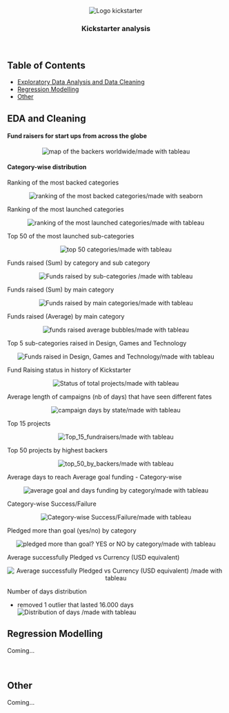 <p align="center">
  <img src="srcs/kickstarter_logo.png" alt="Logo kickstarter" />
</p>

<h3 align="center">
  Kickstarter analysis
</h3>
<br/>

## Table of Contents

- [Exploratory Data Analysis and Data Cleaning](#EDA-and-Cleaning)
- [Regression Modelling](#Regression-Modelling)
- [Other](#Other)

## EDA and Cleaning

#### Fund raisers for start ups from across the globe

<p align="center">
  <img src="srcs/backers_map.png" alt="map of the backers worldwide/made with tableau" />  
</p>

#### Category-wise distribution
Ranking of the most backed categories
<p align="center">
  <img src="srcs/main_categories_by_backers.png" alt="ranking of the most backed categories/made with seaborn" />  
</p>

Ranking of the most launched categories
<p align="center">
  <img src="srcs/main_categories_by_nb_of_projects.png" alt="ranking of the most launched categories/made with tableau" />  
</p>

Top 50 of the most launched sub-categories
<p align="center">
  <img src="srcs/top 50 sub-categories.png" alt="top 50 categories/made with tableau" />  
</p>

Funds raised (Sum) by category and sub category
<p align="center">
  <img src="srcs/funds_raised_sum_bubbles.png" alt="Funds raised by sub-categories /made with tableau" />  
</p>

Funds raised (Sum) by main category
<p align="center">
  <img src="srcs/funds_raised_sum_main_category_bubbles.png" alt="Funds raised by main categories/made with tableau" />  
</p>

Funds raised (Average) by main category
<p align="center">
  <img src="srcs/funds_raised_average_bubbles.png" alt="funds raised average bubbles/made with tableau" />  
</p>

Top 5 sub-categories raised in Design, Games and Technology
<p align="center">
  <img src="srcs/Funds_raised_top5.png" alt="Funds raised in Design, Games and Technology/made with tableau" />  
</p>

Fund Raising status in history of Kickstarter
<p align="center">
  <img src="srcs/fund_raising_status.png" alt="Status of total projects/made with tableau" />  
</p>

Average length of campaigns (nb of days) that have seen different fates
<p align="center">
  <img src="srcs/campaign_days_by_state.png" alt="campaign days by state/made with tableau" />  
</p>

Top 15 projects
<p align="center">
  <img src="srcs/Top_15_fundraisers.png" alt="Top_15_fundraisers/made with tableau" />  
</p>

Top 50 projects by highest backers
<p align="center">
  <img src="srcs/top_50_by_backers.png" alt="top_50_by_backers/made with tableau" />  
</p>

Average days to reach Average goal funding - Category-wise
<p align="center">
  <img src="srcs/average_goal_days_funding.png" alt="average goal and days funding by category/made with tableau" />  
</p>

Category-wise Success/Failure
<p align="center">
  <img src="srcs/success_failure_categories.png" alt="Category-wise Success/Failure/made with tableau" />  
</p>

Pledged more than goal (yes/no) by category
<p align="center">
  <img src="srcs/pledged_more_than_goal.png" alt="pledged more than goal? YES or NO by category/made with tableau" />  
</p>

Average successfully Pledged vs Currency (USD equivalent) 
<p align="center">
  <img src="srcs/average_successfully_pledged_currency.png" alt="Average successfully Pledged vs Currency (USD equivalent) /made with tableau" />  
</p>

Number of days distribution
- removed 1 outlier that lasted 16.000 days
  <img src="srcs/number_days_distribution.png" alt="Distribution of days /made with tableau" />  
</p>




## Regression Modelling

Coming...


<br/>

## Other

Coming...